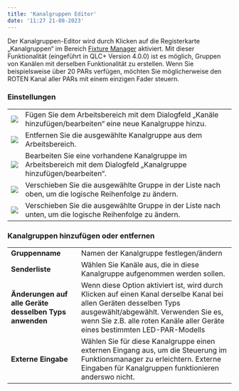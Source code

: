 ```yaml
---
title: 'Kanalgruppen Editor'
date: '11:27 21-08-2023'
---
```


Der Kanalgruppen-Editor wird durch Klicken auf die Registerkarte „Kanalgruppen“ im Bereich [Fixture Manager](/fixture-manager) aktiviert.
Mit dieser Funktionalität (eingeführt in QLC+ Version 4.0.0) ist es möglich, Gruppen von Kanälen mit derselben Funktionalität zu erstellen.
Wenn Sie beispielsweise über 20 PARs verfügen, möchten Sie möglicherweise den ROTEN Kanal aller PARs mit einem einzigen Fader steuern.

### Einstellungen

|     |     |
| --- | --- |
| ![](/basics/edit_add.png) | Fügen Sie dem Arbeitsbereich mit dem Dialogfeld „Kanäle hinzufügen/bearbeiten“ eine neue Kanalgruppe hinzu. |
| ![](/basics/edit_remove.png) | Entfernen Sie die ausgewählte Kanalgruppe aus dem Arbeitsbereich. |
| ![](/basics/configure.png) | Bearbeiten Sie eine vorhandene Kanalgruppe im Arbeitsbereich mit dem Dialogfeld „Kanalgruppe hinzufügen/bearbeiten“. |
| ![](/basics/up.png) | Verschieben Sie die ausgewählte Gruppe in der Liste nach oben, um die logische Reihenfolge zu ändern. |
| ![](/basics/down.png) | Verschieben Sie die ausgewählte Gruppe in der Liste nach unten, um die logische Reihenfolge zu ändern. |

### Kanalgruppen hinzufügen oder entfernen

|     |     |
| --- | --- |
| **Gruppenname** | Namen der Kanalgruppe festlegen/ändern |
| **Senderliste** | Wählen Sie Kanäle aus, die in diese Kanalgruppe aufgenommen werden sollen. |
| **Änderungen auf alle Geräte desselben Typs anwenden** | Wenn diese Option aktiviert ist, wird durch Klicken auf einen Kanal derselbe Kanal bei allen Geräten desselben Typs ausgewählt/abgewählt. Verwenden Sie es, wenn Sie z.B. alle roten Kanäle aller Geräte eines bestimmten LED-PAR-Modells |
| **Externe Eingabe** | Wählen Sie für diese Kanalgruppe einen externen Eingang aus, um die Steuerung im Funktionsmanager zu erleichtern. Externe Eingaben für Kanalgruppen funktionieren anderswo nicht. |